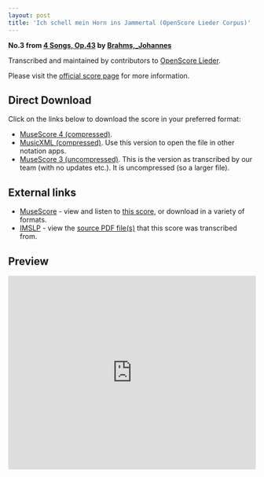 ```yaml
---
layout: post
title: 'Ich schell mein Horn ins Jammertal (OpenScore Lieder Corpus)'
---
```


__No.3 from [4 Songs, Op.43](https://fourscoreandmore.org/openscore/lieder/Brahms,_Johannes/4_Songs,_Op.43/) by [Brahms,_Johannes](https://fourscoreandmore.org/openscore/lieder/Brahms,_Johannes)__

Transcribed and maintained by contributors to [OpenScore Lieder].

Please visit the [official score page] for more information.

[official score page]: https://musescore.com/openscore-lieder-corpus/scores/5067677
[OpenScore Lieder]: https://musescore.com/openscore-lieder-corpus

## Direct Download

Click on the links below to download the score in your preferred format:
- [MuseScore 4 (compressed)](https://github.com/openscore/lieder/blob/main/scores/Brahms,_Johannes/4_Songs,_Op.43/3_Ich_schell_mein_Horn_ins_Jammertal/lc5067677.mscz?raw=true).
- [MusicXML (compressed)](https://github.com/openscore/lieder/blob/main/scores/Brahms,_Johannes/4_Songs,_Op.43/3_Ich_schell_mein_Horn_ins_Jammertal/lc5067677.mxl?raw=true). Use this version to open the file in other notation apps.
- [MuseScore 3 (uncompressed)](https://github.com/openscore/lieder/blob/main/scores/Brahms,_Johannes/4_Songs,_Op.43/3_Ich_schell_mein_Horn_ins_Jammertal/lc5067677.mscx?raw=true). This is the version as transcribed by our team (with no updates etc.). It is uncompressed (so a larger file).

## External links

- [MuseScore] - view and listen to [this score][MuseScore], or download in a variety of formats.
- [IMSLP] - view the [source PDF file(s)][IMSLP] that this score was transcribed from.

[MuseScore]: https://musescore.com/score/5067677
[IMSLP]: https://imslp.org/wiki/Special:ReverseLookup/79666

## Preview

<iframe width="100%" height="394" src="https://musescore.com/openscore-lieder-corpus/scores/5067677/embed" frameborder="0" allowfullscreen allow="autoplay; fullscreen"></iframe>
